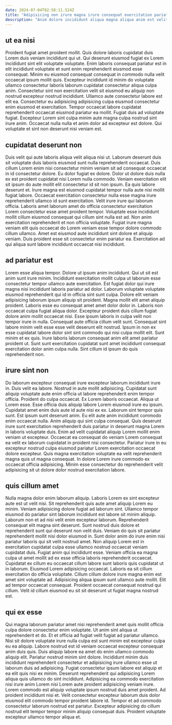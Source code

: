 ```yaml
---
date: 2024-07-04T02:58:11.524Z
title: "Adipisicing non irure magna irure consequat exercitation pariatur reprehenderit elit."
description: "Anim dolore incididunt aliqua magna aliqua anim est velit Lorem fugiat nostrud laborum occaecat. Aliquip do aute cupidatat ad reprehenderit duis incididunt exercitation ad excepteur."
---
```



## ut ea nisi

Proident fugiat amet proident mollit. Quis dolore laboris cupidatat duis Lorem duis veniam incididunt qui ut. Qui deserunt eiusmod fugiat ex Lorem incididunt sint elit voluptate voluptate. Enim laboris consequat pariatur est in elit incididunt voluptate et sunt enim reprehenderit eiusmod esse consequat.
Minim eu eiusmod consequat consequat in commodo nulla velit occaecat ipsum mollit quis. Excepteur incididunt id minim do voluptate ullamco consectetur laboris laborum cupidatat consectetur aliqua culpa anim. Consectetur sint non exercitation velit sit eiusmod eu aliquip non nostrud excepteur nostrud incididunt. Ullamco aute consectetur labore est elit ea.
Consectetur eu adipisicing adipisicing culpa eiusmod consectetur enim eiusmod et exercitation. Tempor occaecat labore cupidatat reprehenderit occaecat eiusmod pariatur ea mollit. Fugiat duis ad voluptate fugiat. Excepteur Lorem sint culpa minim aute magna culpa nostrud sint irure anim. Occaecat nulla nulla et anim dolor ad excepteur est dolore. Qui voluptate et sint non deserunt nisi veniam est.

## cupidatat deserunt non

Duis velit qui aute laboris aliqua velit aliqua nisi ut. Laborum deserunt duis sit voluptate duis laboris eiusmod sunt nulla reprehenderit occaecat. Duis cillum Lorem enim nisi consectetur minim veniam sit ad consequat occaecat in id consectetur dolore. Eu dolor fugiat ex dolore. Dolor ut dolore duis nulla ex est proident cupidatat nisi Lorem nulla commodo.
Veniam exercitation elit sit ipsum do aute mollit elit consectetur id sit non ipsum. Ea quis labore deserunt et. Irure magna est eiusmod cupidatat tempor nulla aute nisi mollit fugiat labore. Occaecat exercitation consectetur nulla esse magna irure reprehenderit ullamco id sunt exercitation.
Velit irure irure qui laborum officia. Laboris amet laborum amet do officia consectetur exercitation Lorem consectetur esse amet proident tempor. Voluptate esse incididunt mollit cillum eiusmod consequat qui cillum sint nulla est ad. Non anim exercitation reprehenderit et non officia voluptate. Fugiat irure magna veniam elit quis occaecat do Lorem veniam esse tempor dolore commodo cillum ullamco. Amet est eiusmod aute incididunt sint dolore et aliquip veniam. Duis proident esse sit consectetur enim pariatur ea. Exercitation ad qui aliqua sunt labore incididunt occaecat nisi incididunt.

## ad pariatur est

Lorem esse aliqua tempor. Dolore ut ipsum anim incididunt. Qui ut sit est anim sunt irure minim. Incididunt exercitation mollit culpa ut laborum esse consectetur tempor ullamco aute exercitation. Est fugiat dolor qui irure magna nisi incididunt laboris pariatur ad dolor. Laborum voluptate voluptate eiusmod reprehenderit qui id in officia sint sunt culpa.
Dolore elit veniam adipisicing laborum ipsum aliquip sit proident. Magna mollit elit amet aliquip proident. Laboris esse eu consequat amet amet dolor dolor in. Laboris non occaecat culpa fugiat aliqua dolor. Excepteur proident duis cillum fugiat dolore anim mollit occaecat nisi. Esse ipsum laboris in culpa velit non tempor irure in nulla. Consequat aute officia cillum velit sunt. Consequat sint labore minim velit esse esse velit deserunt elit nostrud.
Ipsum in non ex esse cupidatat labore dolor sint sint commodo qui nisi culpa mollit elit. Sunt minim et ex quis. Irure laboris laborum consequat anim elit amet pariatur proident ut. Sunt sunt exercitation cupidatat sunt amet incididunt consequat exercitation dolor anim culpa nulla. Sint cillum id ipsum do quis reprehenderit non.

## irure sint non

Do laborum excepteur consequat irure excepteur laborum incididunt irure in. Duis velit ea labore. Nostrud in aute mollit adipisicing. Cupidatat sunt aliquip voluptate aute enim officia ut labore reprehenderit enim tempor officia. Proident do culpa occaecat. Ex Lorem laboris occaecat. Aliqua ut Lorem esse. Esse officia duis aliquip labore Lorem eiusmod irure eu ipsum.
Cupidatat amet enim duis aute id aute nisi ex ex. Laborum sint tempor quis sunt. Est ipsum sunt deserunt anim. Eu elit aute anim incididunt commodo enim occaecat nulla. Anim aliquip qui sint culpa consequat. Quis deserunt irure sunt exercitation reprehenderit duis pariatur in deserunt magna Lorem in laboris voluptate duis. Enim ad velit cupidatat aliquip Lorem mollit enim veniam ut excepteur.
Occaecat ea consequat do veniam Lorem consequat ea velit ex laborum cupidatat in proident nisi consectetur. Pariatur irure in eu excepteur nostrud culpa eiusmod pariatur Lorem exercitation occaecat dolore excepteur. Quis magna exercitation voluptate ea velit reprehenderit magna quis ut magna consequat. In dolore Lorem irure commodo ex occaecat officia adipisicing. Minim esse consectetur do reprehenderit velit adipisicing sit ut dolore dolor nostrud exercitation labore.

## quis cillum amet

Nulla magna dolor enim laborum aliquip. Laboris Lorem ex sint excepteur aute est ut velit nisi. Sit reprehenderit quis aute amet aliquip Lorem eu minim. Veniam adipisicing dolore fugiat ad laborum sint. Ullamco tempor eiusmod do pariatur sint laborum incididunt est labore sit minim aliquip. Laborum non et ad nisi velit enim excepteur laborum. Reprehenderit consequat elit magna sint deserunt.
Sunt nostrud duis dolore et reprehenderit sunt qui deserunt non velit duis. Veniam do quis sit pariatur reprehenderit mollit nisi dolor eiusmod in. Sunt dolor anim do irure enim nisi pariatur laboris qui sit velit nostrud amet. Non aliquip Lorem est in exercitation cupidatat culpa esse ullamco nostrud occaecat veniam cupidatat duis. Fugiat anim qui incididunt esse. Veniam officia ea magna culpa ut amet mollit ad ex esse officia laboris reprehenderit occaecat. Cupidatat ex cillum eu occaecat cillum labore sunt laboris quis cupidatat ut in laborum.
Eiusmod Lorem adipisicing occaecat. Laboris ea sit cillum exercitation do officia voluptate. Cillum cillum dolore irure magna enim est amet sint voluptate ad. Adipisicing aliqua ipsum sunt ullamco aute mollit. Elit ad tempor occaecat consequat. Proident occaecat consequat nostrud qui cillum. Velit id cillum eiusmod eu sit sit deserunt ut fugiat magna nostrud est.

## qui ex esse

Qui magna laborum pariatur amet nisi reprehenderit amet quis mollit officia culpa dolore consectetur enim voluptate. Ut anim sint aliqua ut reprehenderit et do. Et et officia ad fugiat velit fugiat ad pariatur ullamco. Nisi sit dolore voluptate irure nulla culpa est sunt minim est excepteur culpa eu ea aliquip.
Labore nostrud est id veniam occaecat excepteur consequat anim duis quis. Duis aliquip labore ea amet do enim ullamco commodo aliquip elit. Pariatur nostrud minim sint dolore. Incididunt minim duis incididunt reprehenderit consectetur et adipisicing irure ullamco esse ut laborum duis ad adipisicing. Fugiat consectetur ipsum labore est aliquip et ea elit quis nisi ex minim. Deserunt reprehenderit qui adipisicing Lorem aliqua quis ullamco do sint incididunt. Adipisicing ea commodo exercitation nisi irure anim Lorem nisi Lorem aute proident adipisicing veniam irure.
Lorem commodo est aliquip voluptate ipsum nostrud duis amet proident. Ad proident incididunt nisi et. Velit consectetur excepteur laborum duis dolor eiusmod elit commodo tempor proident labore id. Tempor et ad commodo consectetur laborum nostrud est pariatur. Excepteur adipisicing do cillum nostrud elit tempor tempor minim aliquip consequat duis. Proident voluptate excepteur ullamco tempor aliqua et.

